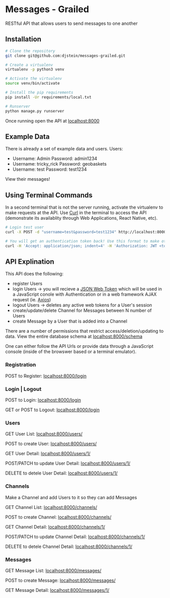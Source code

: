 # Messages - Grailed
RESTful API that allows users to send messages to one another

## Installation
```bash
# Clone the repository
git clone git@github.com:djstein/messages-grailed.git

# Create a virtualenv
virtualenv -p python3 venv

# Activate the virtualenv
source venv/bin/activate

# Install the pip requirements
pip install -Ur requirements/local.txt

# Runserver
python manage.py runserver
```

Once running open the API at [localhost:8000](http://localhost:8000)

## Example Data
There is already a set of example data and users.
Users:
- Username: Admin Password: admin1234
- Username: tricky_rick Password: geobaskets
- Username: test Password: test1234

View their messages!

## Using Terminal Commands
In a second terminal that is not the server running, activate the virtualenv to make requests at the API.
Use [Curl](https://curl.haxx.se/)  in the terminal to access the API (demonstrate its availablity through Web Applications, React Native, etc).
```bash
# Login test user
curl -X POST -d "username=test&password=test1234" http://localhost:8000/login/

# You will get an authentication token back! Use this format to make other commands!
curl -H 'Accept: application/json; indent=4' -H 'Authorization: JWT <token>' http://localhost:8000/channels/1/
```

## API Explination
This API does the following:
- register Users
- login Users  -> you will recieve a [JSON Web Token](https://jwt.io/) which will be used in a JavaScript conole with Authentication or in a web framework AJAX request (ie. [Axios](https://github.com/mzabriskie/axios))
- logout Users -> deletes any active web tokens for a User's session
- create/update/delete Channel for Messages between N number of Users
- create Message by a User that is added into a Channel

There are a number of permissions that restrict access/deletion/updating to data.
View the entire database schema at [localhost:8000/schema](http://localhost:8000/schema)

One can either follow the API Urls or provide data through a JavaScript console (inside of the browswer based or a terminal emulator).


### Registration
POST to Register: [localhost:8000/login](http://localhost:8000/registration)


### Login | Logout
POST to Login: [localhost:8000/login](http://localhost:8000/login)

GET or POST to Logout: [localhost:8000/login](http://localhost:8000/logout)


### Users
GET User List: [localhost:8000/users/](http://localhost:8000/users/)

POST to create User: [localhost:8000/users/](http://localhost:8000/users/)

GET User Detail: [localhost:8000/users/1/](http://localhost:8000/users/1/)

POST/PATCH to update User Detail: [localhost:8000/users/1/](http://localhost:8000/users/1/)

DELETE to detele User Detail: [localhost:8000/users/1/](http://localhost:8000/users/1/)


### Channels
Make a Channel and add Users to it so they can add Messages

GET Channel List: [localhost:8000/channels/](http://localhost:8000/channels)

POST to create Channel: [localhost:8000/channels/](http://localhost:8000/channels)

GET Channel Detail: [localhost:8000/channels/1/](http://localhost:8000/channels/1/)

POST/PATCH to update Channel Detail: [localhost:8000/channels/1/](http://localhost:8000/channels/1/)

DELETE to detele Channel Detail: [localhost:8000/channels/1/](http://localhost:8000/channels/1/)


### Messages
GET Message List: [localhost:8000/messages/](http://localhost:8000/messages)

POST to create Message: [localhost:8000/messages/](http://localhost:8000/messages)

GET Message Detail: [localhost:8000/messages/1/](http://localhost:8000/messages/1/)
